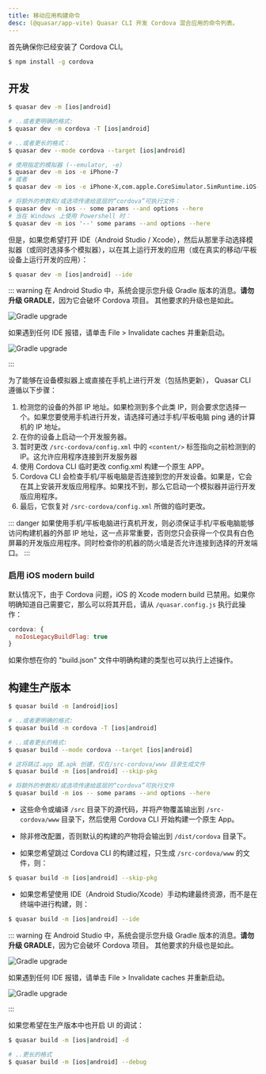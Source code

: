 ```yaml
---
title: 移动应用构建命令
desc: (@quasar/app-vite) Quasar CLI 开发 Cordova 混合应用的命令列表。
---
```


首先确保你已经安装了 Cordova CLI。

```bash
$ npm install -g cordova
```

## 开发
```bash
$ quasar dev -m [ios|android]

# ..或者更明确的格式:
$ quasar dev -m cordova -T [ios|android]

# ..或者更长的格式：
$ quasar dev --mode cordova --target [ios|android]

# 使用指定的模拟器 (--emulator, -e)
$ quasar dev -m ios -e iPhone-7
# 或者
$ quasar dev -m ios -e iPhone-X,com.apple.CoreSimulator.SimRuntime.iOS-12-2

# 将额外的参数和/或选项传递给底层的“cordova”可执行文件：
$ quasar dev -m ios -- some params --and options --here
# 当在 Windows 上使用 Powershell 时：
$ quasar dev -m ios '--' some params --and options --here
```

但是，如果您希望打开 IDE（Android Studio / Xcode），然后从那里手动选择模拟器（或同时选择多个模拟器），以在其上运行开发的应用（或在真实的移动/平板设备上运行开发的应用）：

```bash
$ quasar dev -m [ios|android] --ide
```

::: warning
在 Android Studio 中，系统会提示您升级 Gradle 版本的消息。**请勿升级 GRADLE**，因为它会破坏 Cordova 项目。 其他要求的升级也是如此。

<img src="https://cdn.quasar.dev/img/gradle-upgrade-notice.png" alt="Gradle upgrade" class="q-my-md fit rounded-borders" style="max-width: 350px">

如果遇到任何 IDE 报错，请单击 File > Invalidate caches 并重新启动。

<img src="https://cdn.quasar.dev/img/gradle-invalidate-cache.png" alt="Gradle upgrade" class="q-mt-md fit rounded-borders" style="max-width: 350px">

:::

为了能够在设备模拟器上或直接在手机上进行开发（包括热更新），  Quasar CLI 遵循以下步骤：

1. 检测您的设备的外部 IP 地址。如果检测到多个此类 IP，则会要求您选择一个。如果您要使用手机进行开发，请选择可通过手机/平板电脑 ping 通的计算机的 IP 地址。
2. 在你的设备上启动一个开发服务器。
3. 暂时更改 `/src-cordova/config.xml` 中的 `<content/>` 标签指向之前检测到的 IP。这允许应用程序连接到开发服务器
3. 使用 Cordova CLI 临时更改 config.xml 构建一个原生 APP。
4. Cordova CLI 会检查手机/平板电脑是否连接到您的开发设备。如果是，它会在其上安装开发版应用程序。如果找不到，那么它启动一个模拟器并运行开发版应用程序。
5. 最后，它恢复对 `/src-cordova/config.xml` 所做的临时更改。

::: danger
如果使用手机/平板电脑进行真机开发，则必须保证手机/平板电脑能够访问构建机器的外部 IP 地址，这一点非常重要，否则您只会获得一个仅具有白色屏幕的开发版应用程序。同时检查你的机器的防火墙是否允许连接到选择的开发端口。
:::

### 启用 iOS modern build

默认情况下，由于 Cordova 问题，iOS 的 Xcode modern build 已禁用。如果你明确知道自己需要它，那么可以将其开启，请从 `/quasar.config.js` 执行此操作：

```js
cordova: {
  noIosLegacyBuildFlag: true
}
```
如果你想在你的  "build.json" 文件中明确构建的类型也可以执行上述操作。


## 构建生产版本
```bash
$ quasar build -m [android|ios]

# ..或者更明确的格式:
$ quasar build -m cordova -T [ios|android]

# ..或者更长的格式:
$ quasar build --mode cordova --target [ios|android]

# 这将跳过.app 或.apk 创建，仅在/src-cordova/www 目录生成文件
$ quasar build -m [ios|android] --skip-pkg

# 将额外的参数和/或选项传递给底层的“cordova”可执行文件
$ quasar build -m ios -- some params --and options --here
```

* 这些命令或编译 `/src` 目录下的源代码，并将产物覆盖输出到 `/src-cordova/www` 目录下，然后使用 Cordova CLI 开始构建一个原生 App。

* 除非修改配置，否则默认的构建的产物将会输出到 `/dist/cordova` 目录下。
* 如果您希望跳过 Cordova CLI 的构建过程，只生成 `/src-cordova/www` 的文件，则：

```bash
$ quasar build -m [ios|android] --skip-pkg
```

* 如果您希望使用 IDE（Android Studio/Xcode）手动构建最终资源，而不是在终端中进行构建，则：

```bash
$ quasar build -m [ios|android] --ide
```

::: warning
在 Android Studio 中，系统会提示您升级 Gradle 版本的消息。**请勿升级 GRADLE**，因为它会破坏 Cordova 项目。 其他要求的升级也是如此。

<img src="https://cdn.quasar.dev/img/gradle-upgrade-notice.png" alt="Gradle upgrade" class="q-my-md fit rounded-borders" style="max-width: 350px">

如果遇到任何 IDE 报错，请单击 File > Invalidate caches 并重新启动。

<img src="https://cdn.quasar.dev/img/gradle-invalidate-cache.png" alt="Gradle upgrade" class="q-mt-md fit rounded-borders" style="max-width: 350px">

:::

如果您希望在生产版本中也开启 UI 的调试：

```bash
$ quasar build -m [ios|android] -d

# ..更长的格式
$ quasar build -m [ios|android] --debug
```
